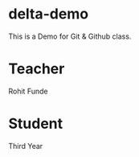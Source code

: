 # delta-demo
This is a Demo for Git &amp; Github class.

# Teacher 
Rohit Funde

# Student 
Third Year